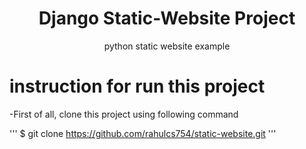 <div align="center"> <h1> Django Static-Website Project </h1> </div>
<div align="center"> python static website example </div>


# instruction for run this project
-First of all, clone this project using following command

'''
$ git clone https://github.com/rahulcs754/static-website.git
'''

